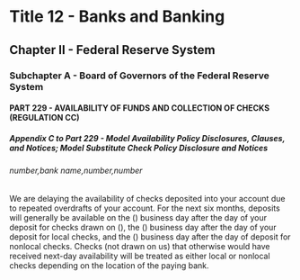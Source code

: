 
# Title 12 - Banks and Banking
## Chapter II - Federal Reserve System
### Subchapter A - Board of Governors of the Federal Reserve System
#### PART 229 - AVAILABILITY OF FUNDS AND COLLECTION OF CHECKS (REGULATION CC)
##### Appendix C to Part 229 - Model Availability Policy Disclosures, Clauses, and Notices; Model Substitute Check Policy Disclosure and Notices
###### number,bank name,number,number

We are delaying the availability of checks deposited into your account due to repeated overdrafts of your account. For the next six months, deposits will generally be available on the () business day after the day of your deposit for checks drawn on (), the () business day after the day of your deposit for local checks, and the () business day after the day of deposit for nonlocal checks. Checks (not drawn on us) that otherwise would have received next-day availability will be treated as either local or nonlocal checks depending on the location of the paying bank.
